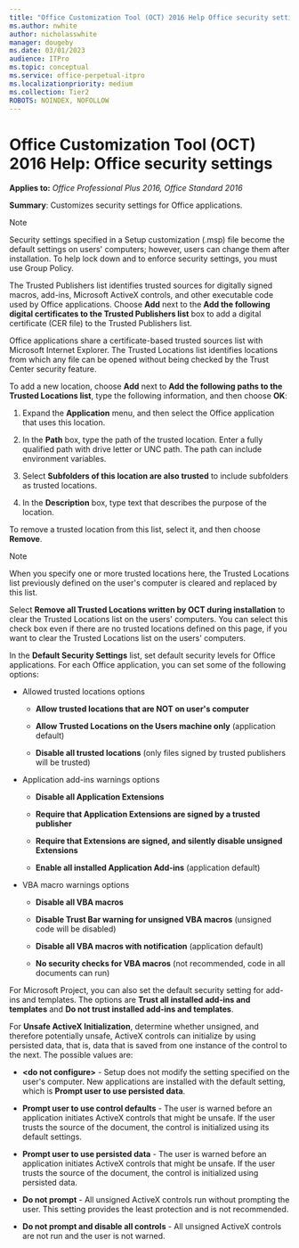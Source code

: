 ```yaml
---
title: "Office Customization Tool (OCT) 2016 Help Office security settings"
ms.author: nwhite
author: nicholasswhite
manager: dougeby
ms.date: 03/01/2023
audience: ITPro
ms.topic: conceptual
ms.service: office-perpetual-itpro
ms.localizationpriority: medium
ms.collection: Tier2
ROBOTS: NOINDEX, NOFOLLOW
---
```


# Office Customization Tool (OCT) 2016 Help: Office security settings

**Applies to:** *Office Professional Plus 2016, Office Standard 2016*

**Summary**: Customizes security settings for Office applications.
  
> [!NOTE]
> Security settings specified in a Setup customization (.msp) file become the default settings on users' computers; however, users can change them after installation. To help lock down and to enforce security settings, you must use Group Policy. 
  
The Trusted Publishers list identifies trusted sources for digitally signed macros, add-ins, Microsoft ActiveX controls, and other executable code used by Office applications. Choose **Add** next to the **Add the following digital certificates to the Trusted Publishers list** box to add a digital certificate (CER file) to the Trusted Publishers list. 
  
Office applications share a certificate-based trusted sources list with Microsoft Internet Explorer. The Trusted Locations list identifies locations from which any file can be opened without being checked by the Trust Center security feature. 
  
To add a new location, choose **Add** next to **Add the following paths to the Trusted Locations list**, type the following information, and then choose **OK**:
  
1. Expand the **Application** menu, and then select the Office application that uses this location. 
    
2. In the **Path** box, type the path of the trusted location. Enter a fully qualified path with drive letter or UNC path. The path can include environment variables. 
    
3. Select **Subfolders of this location are also trusted** to include subfolders as trusted locations. 
    
4. In the **Description** box, type text that describes the purpose of the location. 
    
To remove a trusted location from this list, select it, and then choose **Remove**.
  
> [!NOTE]
> When you specify one or more trusted locations here, the Trusted Locations list previously defined on the user's computer is cleared and replaced by this list. 
  
Select **Remove all Trusted Locations written by OCT during installation** to clear the Trusted Locations list on the users' computers. You can select this check box even if there are no trusted locations defined on this page, if you want to clear the Trusted Locations list on the users' computers. 
  
In the **Default Security Settings** list, set default security levels for Office applications. For each Office application, you can set some of the following options: 
  
- Allowed trusted locations options
    
  - **Allow trusted locations that are NOT on user's computer**
    
  - **Allow Trusted Locations on the Users machine only** (application default) 
    
  - **Disable all trusted locations** (only files signed by trusted publishers will be trusted) 
    
- Application add-ins warnings options
    
  - **Disable all Application Extensions**
    
  - **Require that Application Extensions are signed by a trusted publisher**
    
  - **Require that Extensions are signed, and silently disable unsigned Extensions**
    
  - **Enable all installed Application Add-ins** (application default) 
    
- VBA macro warnings options
    
  - **Disable all VBA macros**
    
  - **Disable Trust Bar warning for unsigned VBA macros** (unsigned code will be disabled) 
    
  - **Disable all VBA macros with notification** (application default) 
    
  - **No security checks for VBA macros** (not recommended, code in all documents can run) 
    
For Microsoft Project, you can also set the default security setting for add-ins and templates. The options are **Trust all installed add-ins and templates** and **Do not trust installed add-ins and templates**.
  
For **Unsafe ActiveX Initialization**, determine whether unsigned, and therefore potentially unsafe, ActiveX controls can initialize by using persisted data, that is, data that is saved from one instance of the control to the next. The possible values are:
  
- **\<do not configure\>** - Setup does not modify the setting specified on the user's computer. New applications are installed with the default setting, which is **Prompt user to use persisted data**.
    
- **Prompt user to use control defaults** - The user is warned before an application initiates ActiveX controls that might be unsafe. If the user trusts the source of the document, the control is initialized using its default settings. 
    
- **Prompt user to use persisted data** - The user is warned before an application initiates ActiveX controls that might be unsafe. If the user trusts the source of the document, the control is initialized using persisted data. 
    
- **Do not prompt** - All unsigned ActiveX controls run without prompting the user. This setting provides the least protection and is not recommended. 
    
- **Do not prompt and disable all controls** - All unsigned ActiveX controls are not run and the user is not warned. 
    

